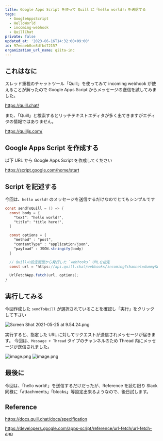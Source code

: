 ```yaml
---
title: Google Apps Script を使って Quill に「hello world!」を送信する
tags:
  - GoogleAppsScript
  - HelloWorld
  - incoming-webhook
  - QuillChat
private: false
updated_at: '2023-06-16T14:32:00+09:00'
id: 97eeaeb0ce8dfbd72157
organization_url_name: qiita-inc
---
```


## これはなに

スレッド重視のチャットツール「Quill」を使ってみて incoming webhook が使えることが解ったので Google Apps Script からメッセージの送信を試してみました。

https://quill.chat/

また、「Quill」と検索するとリッチテキストエディタが多く出てきますがエディタの情報ではありません。

https://quilljs.com/

## Google Apps Script を作成する

以下 URL から Google Apps Script を作成してください

https://script.google.com/home/start

## Script を記述する

今回は、`hello world!` のメッセージを送信するだけなのでとてもシンプルです

```typescript:code.gs
const sendToQuill = () => {
  const body = {
    "text": "hello world!",
    "title": "title here!",
  }

  const options = {
    "method" : "post",
    "contentType" : "application/json",
    "payload" : JSON.stringify(body)
  }

  // Quillの設定画面から発行した `webhooks` URLを指定
  const url = "https://api.quill.chat/webhooks/incoming?channel=dummy&webhook=dummy&nonce=dummy"

  UrlFetchApp.fetch(url, options);
}
```

## 実行してみる

今回作成した `sendToQuill` が選択されていることを確認し「実行」をクリックして下さい

![Screen Shot 2021-05-25 at 9.54.24.png](https://qiita-image-store.s3.ap-northeast-1.amazonaws.com/0/55950/1d430b6b-f13d-3fa6-2465-2d168cf986ad.png)

実行すると、指定した URL に対してリクエストが送信されメッセージが届きます。
今回は、`Message + Thread` タイプのチャンネルのため Thread 内にメッセージが送信されました。

![image.png](https://qiita-image-store.s3.ap-northeast-1.amazonaws.com/0/55950/2d16ed72-40f3-3581-b4a3-21eb4aa47df4.png)
![image.png](https://qiita-image-store.s3.ap-northeast-1.amazonaws.com/0/55950/2ed4150b-cc91-b9e5-cdb4-3d4efc520ed2.png)

## 最後に

今回は、「hello world!」を送信するだけだったが、Reference を読む限り Slack 同様に「attachments」「blocks」等設定出来るようなので、後日試します。

## Reference

https://docs.quill.chat/docs/specification

https://developers.google.com/apps-script/reference/url-fetch/url-fetch-app
